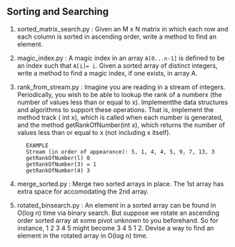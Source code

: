 ## Sorting and Searching

1. sorted_matrix_search.py : Given an M x N matrix in which each row and each column is sorted in ascending order, write a method to find an element.

2. magic_index.py : A magic index in an array `A[0...n-1]` is defined to be an index such that `A[i]= i`. Given a sorted array of distinct integers, write a method to find a magic index, if one exists, in array A.

3. rank_from_stream.py : Imagine you are reading in a stream of integers. Periodically, you wish to be able to lookup the rank of a numberx (the number of values less than or equal to x). lmplementthe data structures and algorithms to support these operations. That is, implement the method track ( int x), which is called when each number is generated, and the method getRankOfNumber(int x), which returns the number of values less than or equal to x (not including x itself). 
```
      EXAMPLE
      Stream (in order of appearance): 5, 1, 4, 4, 5, 9, 7, 13, 3
      getRankOfNumber(l) 0
      getRankOfNumber(3) = 1
      getRankOfNumber(4) 3
```

4. merge_sorted.py : Merge two sorted arrays in place. The 1st array has extra space for accomodating the 2nd array.

5. rotated_binsearch.py : An element in a sorted array can be found in O(log n) time via binary search. But suppose we rotate an ascending order sorted array at some pivot unknown to you beforehand. So for instance, 1 2 3 4 5 might become 3 4 5 1 2. Devise a way to find an element in the rotated array in O(log n) time.
